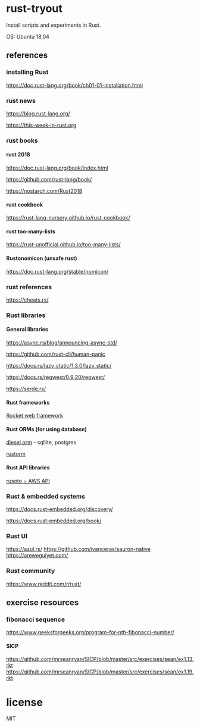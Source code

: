 # rust-tryout

Install scripts and experiments in Rust.

OS: Ubuntu 18.04

## references

### installing Rust

https://doc.rust-lang.org/book/ch01-01-installation.html

### rust news

https://blog.rust-lang.org/

https://this-week-in-rust.org

### rust books

#### rust 2018

https://doc.rust-lang.org/book/index.html

https://github.com/rust-lang/book/

https://nostarch.com/Rust2018

#### rust cookbook

https://rust-lang-nursery.github.io/rust-cookbook/

#### rust too-many-lists

https://rust-unofficial.github.io/too-many-lists/

#### Rustonomicon (unsafe rust) 

https://doc.rust-lang.org/stable/nomicon/

### rust references

https://cheats.rs/

### Rust libraries

#### General libraries

https://async.rs/blog/announcing-async-std/

https://github.com/rust-cli/human-panic

https://docs.rs/lazy_static/1.3.0/lazy_static/

https://docs.rs/reqwest/0.9.20/reqwest/

https://serde.rs/

#### Rust frameworks

[Rocket web framework](https://rocket.rs/)

#### Rust ORMs (for using database)

[diesel orm](http://diesel.rs/) - sqllite, postgres

[rustorm](https://docs.rs/rustorm/0.4.2/rustorm/)

#### Rust API libraries

[rusoto = AWS API](https://github.com/rusoto/rusoto)

### Rust & embedded systems

https://docs.rust-embedded.org/discovery/

https://docs.rust-embedded.org/book/

### Rust UI
https://azul.rs/
https://github.com/ivanceras/sauron-native
https://areweguiyet.com/

### Rust community

https://www.reddit.com/r/rust/

## exercise resources

### fibonacci sequence

https://www.geeksforgeeks.org/program-for-nth-fibonacci-number/

#### SICP

https://github.com/mrseanryan/SICP/blob/master/src/exercises/sean/ex1.13.rkt
https://github.com/mrseanryan/SICP/blob/master/src/exercises/sean/ex1.19.rkt

# license

MIT

